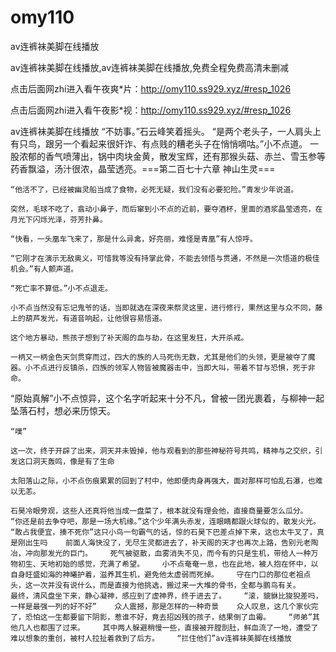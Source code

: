 # omy110
av连裤袜美脚在线播放

av连裤袜美脚在线播放,av连裤袜美脚在线播放,免费全程免费高清未删减

点击后面网zhi进入看午夜爽*片：http://omy110.ss929.xyz/#resp_1026

点击后面网zhi进入看午夜影*视：http://omy110.ss929.xyz/#resp_1026

av连裤袜美脚在线播放    “不妨事。”石云峰笑着摇头。    “是两个老头子，一人肩头上有只鸟，跟另一个看起来很奸诈、有点贱的糟老头子在悄悄嘀咕。”小不点道。    一股浓郁的香气喷薄出，锅中肉块金黄，散发宝辉，还有那猴头菇、赤兰、雪玉参等药香飘溢，汤汁很浓，晶莹透亮。===第二百七十六章 神山生灵===

    “他活不了，已经被幽灵船当成了食物，必死无疑，我们没有必要犯险。”青发少年说道。

    突然，毛球不吃了，翕动小鼻子，而后窜到小不点的近前，要夺酒杯，里面的酒浆晶莹透亮，在月光下闪烁光泽，芬芳扑鼻。

    “快看，一头凰车飞来了，那是什么异禽，好亮丽，难怪是青凰”有人惊呼。

    “它刚才在演示无敌奥义，可惜我等没有持掌此骨，不能去领悟与贯通，不然是一次悟道的极佳机会。”有人颤声道。

    “死亡率不算低。”小不点退走。

    小不点当然没有忘记鬼爷的话，当即就选在深夜来祭灵这里，进行修行，果然这里与众不同，藤上的葫芦发光，有道音响起，让他很容易悟道。

    这个地方暴动，熊孩子想到了补天阁的血与劫，在这里发狂，大开杀戒。

    一柄又一柄金色天剑贯穿而过，四大的族的人马死伤无数，尤其是他们的头领，更是被夺了魔器。小不点进行反镇杀，四族的领军人物皆被魔器击中，当即大叫，带着不甘与恐惧，死于非命。

“原始真解”小不点惊异，这个名字听起来十分不凡，曾被一团光裹着，与柳神一起坠落石村，想必来历惊天。

    “噗”

    这一次，终于开辟了出来，洞天并未毁掉，他与观看到的那些神秘符号共鸣，精神与之交织，引发这口洞天轰鸣，像是有了生命

    太阳落山之际，小不点伤痕累累的回到了村中，他即便肉身再强大，面对那样可怕乱石瀑，也难以无恙。

    石昊冷眼旁观，这些人还真将他当成一盘菜了，根本就没有理会他，直接商量要怎么瓜分。    “你还是前去争夺吧，那是一场大机缘。”这个少年满头赤发，连眼睛都跟火球似的，散发火光。    “敢占我便宜，揍不死你”这只小鸟一句霸气的话，惊的石昊下巴差点掉下来，这也太牛叉了，真是刚出生吗    前面人海快没了，无尽生灵都进去了，补天阁的天才也再次上路，告别元老陶冶，冲向那发光的巨门。    死气被驱散，血雾消失不见，而今有的只是生机，带给人一种万物初生、天地初始的感觉，充满了希望。    小不点奄奄一息，也在此地，被人抱在怀中，以自身旺盛如海的神曦护着，滋养其生机，避免他太虚弱而死掉。    守在门口的那位老祖点头，这一次并没有说什么，而是直接为他挑选，搬过来一大堆的骨书，全都与鹏鸟有关。    最终，清风盘坐下来，静心凝神，感应到了虚神界，终于进去了。    “滚，貔貅比狻猊差吗，一样是最强一列的好不好”    众人震撼，那是怎样的一种奇景    众人叹息，这几个家伙完了，恐怕这一生都要留下阴影，惹谁不好，竟去招凶残的孩子，结果倒了血霉。    “师弟”其他几人也都围了过来。    其中两人躲避稍慢一些，直接被开膛剖肚，鲜血流了一地，遭受了难以想象的重创，被村人拉扯着救到了后方。    “拦住他们”av连裤袜美脚在线播放
